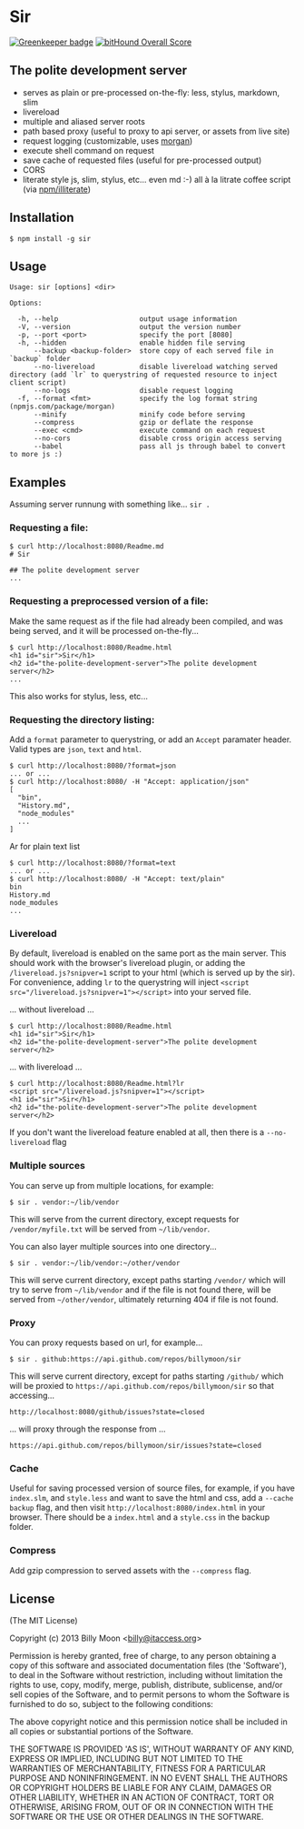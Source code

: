 # Sir

[![Greenkeeper badge](https://badges.greenkeeper.io/billymoon/sir.svg)](https://greenkeeper.io/)
[![bitHound Overall Score](https://www.bithound.io/github/billymoon/sir/badges/score.svg)](https://www.bithound.io/github/billymoon/sir)

## The polite development server

- serves as plain or pre-processed on-the-fly: less, stylus, markdown, slim
- livereload
- multiple and aliased server roots
- path based proxy (useful to proxy to api server, or assets from live site)
- request logging (customizable, uses [morgan](npmjs.com/package/morgan))
- execute shell command on request
- save cache of requested files (useful for pre-processed output)
- CORS
- literate style js, slim, stylus, etc... even md :-) all à la litrate coffee script (via [npm/illiterate](https://www.npmjs.com/package/illiterate))

## Installation

    $ npm install -g sir

## Usage

    Usage: sir [options] <dir>

    Options:

      -h, --help                    output usage information
      -V, --version                 output the version number
      -p, --port <port>             specify the port [8080]
      -h, --hidden                  enable hidden file serving
          --backup <backup-folder>  store copy of each served file in `backup` folder
          --no-livereload           disable livereload watching served directory (add `lr` to querystring of requested resource to inject client script)
          --no-logs                 disable request logging
      -f, --format <fmt>            specify the log format string (npmjs.com/package/morgan)
          --minify                  minify code before serving
          --compress                gzip or deflate the response
          --exec <cmd>              execute command on each request
          --no-cors                 disable cross origin access serving
          --babel                   pass all js through babel to convert to more js :)

## Examples

Assuming server runnung with something like... `sir .`

### Requesting a file:

    $ curl http://localhost:8080/Readme.md
    # Sir

    ## The polite development server
    ...

### Requesting a preprocessed version of a file:

Make the same request as if the file had already been compiled, and was being served, and it will be processed on-the-fly...

    $ curl http://localhost:8080/Readme.html
    <h1 id="sir">Sir</h1>
    <h2 id="the-polite-development-server">The polite development server</h2>
    ...

This also works for stylus, less, etc...

### Requesting the directory listing:

Add a `format` parameter to querystring, or add an `Accept` paramater header. Valid types are `json`, `text` and `html`.

    $ curl http://localhost:8080/?format=json
    ... or ...
    $ curl http://localhost:8080/ -H "Accept: application/json"
    [
      "bin",
      "History.md",
      "node_modules"
      ...
    ]

Ar for plain text list

    $ curl http://localhost:8080/?format=text
    ... or ...
    $ curl http://localhost:8080/ -H "Accept: text/plain"
    bin
    History.md
    node_modules
    ...

### Livereload

By default, livereload is enabled on the same port as the main server. This should work with the browser's livereload plugin, or adding the `/livereload.js?snipver=1` script to your html (which is served up by the sir). For convenience, adding `lr` to the querystring will inject `<script src="/livereload.js?snipver=1"></script>` into your served file.

... without livereload ...

    $ curl http://localhost:8080/Readme.html
    <h1 id="sir">Sir</h1>
    <h2 id="the-polite-development-server">The polite development server</h2>

... with livereload ...

    $ curl http://localhost:8080/Readme.html?lr
    <script src="/livereload.js?snipver=1"></script>
    <h1 id="sir">Sir</h1>
    <h2 id="the-polite-development-server">The polite development server</h2>

If you don't want the livereload feature enabled at all, then there is a `--no-livereload` flag

### Multiple sources

You can serve up from multiple locations, for example:

    $ sir . vendor:~/lib/vendor

This will serve from the current directory, except requests for `/vendor/myfile.txt` will be served from `~/lib/vendor`.

You can also layer multiple sources into one directory...

    $ sir . vendor:~/lib/vendor:~/other/vendor

This will serve current directory, except paths starting `/vendor/` which will try to serve from `~/lib/vendor` and if the file is not found there, will be served from `~/other/vendor`, ultimately returning 404 if file is not found.

### Proxy

You can proxy requests based on url, for example...

    $ sir . github:https://api.github.com/repos/billymoon/sir

This will serve current directory, except for paths starting `/github/` which will be proxied to `https://api.github.com/repos/billymoon/sir` so that accessing...

    http://localhost:8080/github/issues?state=closed

... will proxy through the response from ...

    https://api.github.com/repos/billymoon/sir/issues?state=closed

### Cache

Useful for saving processed version of source files, for example, if you have `index.slm`, and `style.less` and want to save the html and css, add a `--cache backup` flag, and then visit `http://localhost:8080/index.html` in your browser. There should be a `index.html` and a `style.css` in the backup folder.

### Compress

Add gzip compression to served assets with the `--compress` flag.

## License

(The MIT License)

Copyright (c) 2013 Billy Moon &lt;billy@itaccess.org&gt;

Permission is hereby granted, free of charge, to any person obtaining
a copy of this software and associated documentation files (the
'Software'), to deal in the Software without restriction, including
without limitation the rights to use, copy, modify, merge, publish,
distribute, sublicense, and/or sell copies of the Software, and to
permit persons to whom the Software is furnished to do so, subject to
the following conditions:

The above copyright notice and this permission notice shall be
included in all copies or substantial portions of the Software.

THE SOFTWARE IS PROVIDED 'AS IS', WITHOUT WARRANTY OF ANY KIND,
EXPRESS OR IMPLIED, INCLUDING BUT NOT LIMITED TO THE WARRANTIES OF
MERCHANTABILITY, FITNESS FOR A PARTICULAR PURPOSE AND NONINFRINGEMENT.
IN NO EVENT SHALL THE AUTHORS OR COPYRIGHT HOLDERS BE LIABLE FOR ANY
CLAIM, DAMAGES OR OTHER LIABILITY, WHETHER IN AN ACTION OF CONTRACT,
TORT OR OTHERWISE, ARISING FROM, OUT OF OR IN CONNECTION WITH THE
SOFTWARE OR THE USE OR OTHER DEALINGS IN THE SOFTWARE.
